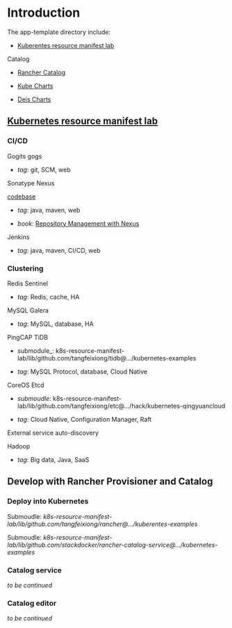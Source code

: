 # Introduction

The app-template directory include:

* [Kuberentes resource manifest lab](#kubernetes-resource-manifest-lab)

Catalog
 
- [Rancher Catalog](./catalog/lib/github.com/rancher)

- [Kube Charts](./catalog/lib/github.com/kubernetes)

- [Deis Charts](./catalog/lib/github.com/deis)

## [Kubernetes resource manifest lab](/app-template/k8s-resource-manifest-lab)

### CI/CD

Gogits gogs

* _tag_: git, SCM, web

Sonatype Nexus

[codebase](https://github.com/sonatype/nexus-public)

* _tag_: java, maven, web

* _book_: [Repository Management with Nexus](https://books.sonatype.com/nexus-book/3.0/reference/index.html)

Jenkins

* _tag_: java, maven, CI/CD, web

### Clustering

Redis Sentinel

* _tag_: Redis, cache, HA

MySQL Galera

* _tag_: MySQL, database, HA

PingCAP TiDB

* submodule_: k8s-resource-manifest-lab/lib/github.com/tangfeixiong/tidb@.../kubernetes-examples

* _tag_: MySQL Protocol, database, Cloud Native

CoreOS Etcd

* _submoudle_: k8s-resource-manifest-lab/lib/github.com/tangfeixiong/etc@.../hack/kubernetes-qingyuancloud

* _tag_: Cloud Native, Configuration Manager, Raft

External service auto-discovery

Hadoop

* _tag_: Big data, Java, SaaS

## Develop with Rancher Provisioner and Catalog

### Deploy into Kubernetes

Submoudle: *k8s-resource-manifest-lab/lib/github.com/tangfeixiong/rancher@.../kuberentes-examples*

Submoudle: *k8s-resource-manifest-lab/lib/github.com/stackdocker/rancher-catalog-service@.../kubernetes-examples*

### Catalog service

_to be continued_

### Catalog editor

_to be continued_

